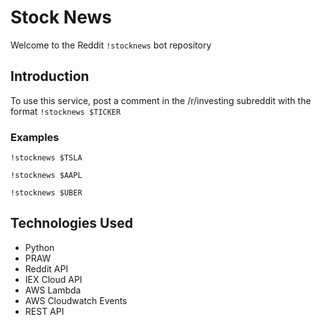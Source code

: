 # Stock News
Welcome to the Reddit `!stocknews` bot repository

## Introduction 
To use this service, post a comment in the /r/investing subreddit with the format `!stocknews $TICKER`
### Examples 

`!stocknews $TSLA`

`!stocknews $AAPL`

`!stocknews $UBER`

## Technologies Used
- Python 
- PRAW
- Reddit API
- IEX Cloud API 
- AWS Lambda
- AWS Cloudwatch Events 
- REST API
